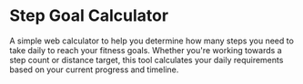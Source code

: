 # Step Goal Calculator

A simple web calculator to help you determine how many steps you need to take daily to reach your fitness goals. Whether you're working towards a step count or distance target, this tool calculates your daily requirements based on your current progress and timeline.
